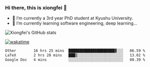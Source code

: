 ### Hi there, this is xiongfei 👋


- 🔭 I’m currently a 3rd year PhD student at Kyushu University.
- 🌱 I’m currently learning software engineering, deep learning...

<!--
**X1on9f31/X1on9f31** is a ✨ _special_ ✨ repository because its `README.md` (this file) appears on your GitHub profile.
Here are some ideas to get you started:
-->

![Xiongfei's GitHub stats](https://github-readme-stats.vercel.app/api?username=X1on9f31)


[![wakatime](https://wakatime.com/badge/user/9e8d5516-d162-43e7-9563-87295d455a71.svg)](https://wakatime.com/@9e8d5516-d162-43e7-9563-87295d455a71)

<!--START_SECTION:waka-->

```txt
Other        16 hrs 25 mins  █████████████████████▓░░░   86.59 %
LaTeX        2 hrs 28 mins   ███▒░░░░░░░░░░░░░░░░░░░░░   13.02 %
Google Doc   4 mins          ░░░░░░░░░░░░░░░░░░░░░░░░░   00.39 %
```

<!--END_SECTION:waka-->

